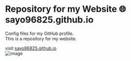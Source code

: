 # Repository for my Website  🌐 sayo96825.github.io
Config files for my GitHub profile. <br>
This is a repository for my website. 

visit  <a href="https://sayo96825.github.io/"> sayo96825.github.io </a> <br>
![image](https://user-images.githubusercontent.com/62345938/224135177-9bdb3344-80b9-438a-b1fb-b14e223de764.png)

